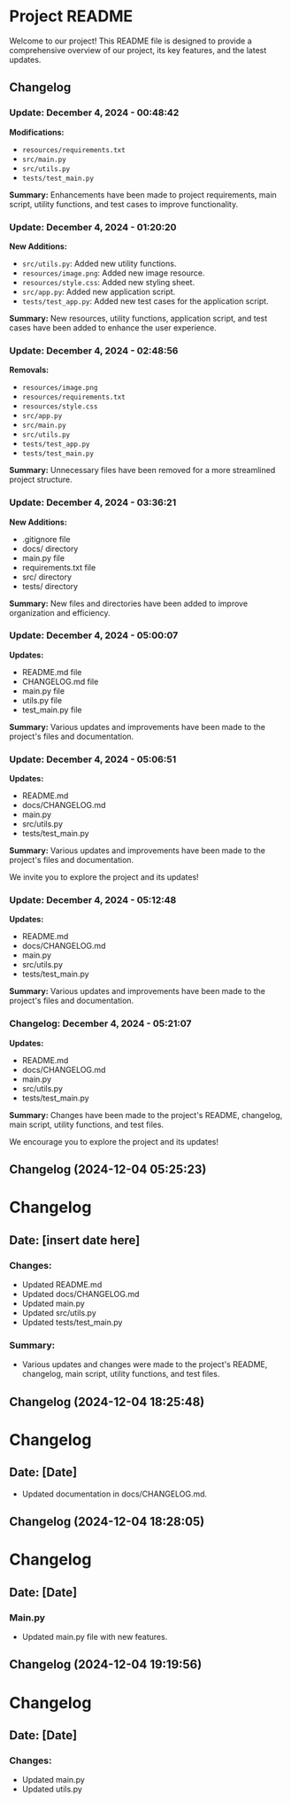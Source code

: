 # Project README

Welcome to our project! This README file is designed to provide a comprehensive overview of our project, its key features, and the latest updates.

## Changelog

### Update: December 4, 2024 - 00:48:42

**Modifications:**

- `resources/requirements.txt`
- `src/main.py`
- `src/utils.py`
- `tests/test_main.py`

**Summary:** 
Enhancements have been made to project requirements, main script, utility functions, and test cases to improve functionality.

### Update: December 4, 2024 - 01:20:20

**New Additions:**

- `src/utils.py`: Added new utility functions.
- `resources/image.png`: Added new image resource.
- `resources/style.css`: Added new styling sheet.
- `src/app.py`: Added new application script.
- `tests/test_app.py`: Added new test cases for the application script.

**Summary:**
New resources, utility functions, application script, and test cases have been added to enhance the user experience.

### Update: December 4, 2024 - 02:48:56

**Removals:**

- `resources/image.png`
- `resources/requirements.txt`
- `resources/style.css`
- `src/app.py`
- `src/main.py`
- `src/utils.py`
- `tests/test_app.py`
- `tests/test_main.py`

**Summary:**
Unnecessary files have been removed for a more streamlined project structure.

### Update: December 4, 2024 - 03:36:21

**New Additions:**

- .gitignore file
- docs/ directory
- main.py file
- requirements.txt file
- src/ directory
- tests/ directory

**Summary:**
New files and directories have been added to improve organization and efficiency.

### Update: December 4, 2024 - 05:00:07

**Updates:**

- README.md file
- CHANGELOG.md file
- main.py file
- utils.py file
- test_main.py file

**Summary:**
Various updates and improvements have been made to the project's files and documentation.

### Update: December 4, 2024 - 05:06:51

**Updates:**

- README.md
- docs/CHANGELOG.md
- main.py
- src/utils.py
- tests/test_main.py

**Summary:**
Various updates and improvements have been made to the project's files and documentation.

We invite you to explore the project and its updates!

### Update: December 4, 2024 - 05:12:48

**Updates:**

- README.md
- docs/CHANGELOG.md
- main.py
- src/utils.py
- tests/test_main.py

**Summary:**
Various updates and improvements have been made to the project's files and documentation.

### Changelog: December 4, 2024 - 05:21:07

**Updates:**

- README.md
- docs/CHANGELOG.md
- main.py
- src/utils.py
- tests/test_main.py

**Summary:**
Changes have been made to the project's README, changelog, main script, utility functions, and test files.

We encourage you to explore the project and its updates!
## Changelog (2024-12-04 05:25:23)
# Changelog

## Date: [insert date here]

### Changes:
- Updated README.md
- Updated docs/CHANGELOG.md
- Updated main.py
- Updated src/utils.py
- Updated tests/test_main.py

### Summary:
- Various updates and changes were made to the project's README, changelog, main script, utility functions, and test files.
## Changelog (2024-12-04 18:25:48)
# Changelog

## Date: [Date]

- Updated documentation in docs/CHANGELOG.md.
## Changelog (2024-12-04 18:28:05)
# Changelog

## Date: [Date]

### Main.py
- Updated main.py file with new features.
## Changelog (2024-12-04 19:19:56)
# Changelog

## Date: [Date]

### Changes:
- Updated main.py
- Updated utils.py